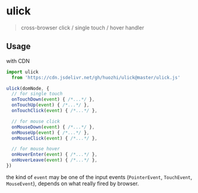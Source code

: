 # ulick
> cross-browser click / single touch / hover handler

## Usage

with CDN

```js
import ulick
  from 'https://cdn.jsdelivr.net/gh/huozhi/ulick@master/ulick.js'

ulick(domNode, {
  // for single touch
  onTouchDown(event) { /*...*/ },
  onTouchUp(event) { /*...*/ },
  onTouchClick(event) { /*...*/ },

  // for mouse click
  onMouseDown(event) { /*...*/ },
  onMouseUp(event) { /*...*/ },
  onMouseClick(event) { /*...*/ },

  // for mouse hover
  onHoverEnter(event) { /*...*/ },
  onHoverLeave(event) { /*...*/ },
})
```

the kind of `event` may be one of the input events (`PointerEvent`, `TouchEvent`, `MouseEvent`), depends on what really fired by browser.
